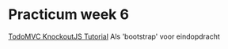 # Practicum week 6

[TodoMVC KnockoutJS Tutorial](https://todomvc.com/)
Als 'bootstrap' voor eindopdracht